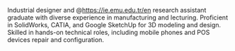 Industrial designer and @https://ie.emu.edu.tr/en research assistant graduate with diverse experience in manufacturing and lecturing. Proficient in SolidWorks, CATIA, and Google SketchUp for 3D modeling and design. Skilled in hands-on technical roles, including mobile phones and POS devices repair and configuration.
